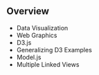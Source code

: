 ## Overview

 * Data Visualization
 * Web Graphics
 * D3.js
 * Generalizing D3 Examples
 * Model.js
 * Multiple Linked Views
